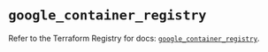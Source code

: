 # `google_container_registry`

Refer to the Terraform Registry for docs: [`google_container_registry`](https://registry.terraform.io/providers/hashicorp/google/6.37.0/docs/resources/container_registry).

